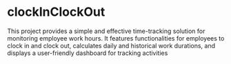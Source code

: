 # clockInClockOut
This project provides a simple and effective time-tracking solution for monitoring employee work hours. It features functionalities for employees to clock in and clock out, calculates daily and historical work durations, and displays a user-friendly dashboard for tracking activities
